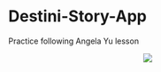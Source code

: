 # Destini-Story-App
Practice following Angela Yu lesson 


<p align="center">
<img src="https://user-images.githubusercontent.com/3740212/90337318-afb80400-e01c-11ea-9a52-00a876c47b30.png">
</p>

